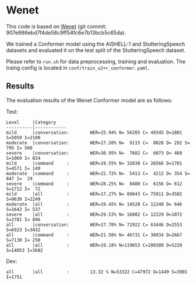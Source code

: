 # Wenet
This code is based on [Wenet](https://github.com/wenet-e2e/wenet) (git commit: 907e986ebd7f4de58c9ff54fc6e7b13bcb5c65da).

We trained a Conformer model using the AISHELL-1 and StutteringSpeech datasets and evaluated it on the test split of the StutteringSpeech dataset.

Please refer to `run.sh` for data preprocessing, training and evaluation. The traing config is located in `conf/train_u2++_conformer.yaml`.

## Results
The evaluation results of the Wenet Conformer model are as follows:

Test:
```
Level     |Category
----------|------------
mild      |conversation:        WER=15.94% N= 56205 C= 49345 D=1801 S=5059 I=2100
moderate  |conversation:        WER=17.50% N=  9115 C=  8028 D= 292 S= 795 I= 508
severe    |conversation:        WER=30.95% N=  7602 C=  6073 D= 460 S=1069 I= 824
mild      |command     :        WER=19.55% N= 32838 C= 26566 D=1701 S=4571 I= 149
moderate  |command     :        WER=22.72% N=  5413 C=  4212 D= 354 S= 847 I=  29
severe    |command     :        WER=28.25% N=  8480 C=  6156 D= 612 S=1712 I=  72
mild      |all         :        WER=17.27% N= 89043 C= 75911 D=3502 S=9630 I=2249
moderate  |all         :        WER=19.45% N= 14528 C= 12240 D= 646 S=1642 I= 537
severe    |all         :        WER=29.53% N= 16082 C= 12229 D=1072 S=2781 I= 896
all       |conversation:        WER=17.70% N= 72922 C= 63446 D=2553 S=6923 I=3432
all       |command     :        WER=21.50% N= 46731 C= 36934 D=2667 S=7130 I= 250
all       |all         :        WER=19.18% N=119653 C=100380 D=5220 S=14053 I=3682
```

Dev:
```
all       |all         :        13.32 % N=53322 C=47972 D=1449 S=3901 I=1751
```
